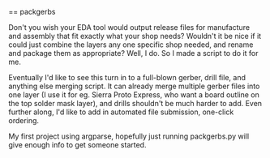 == packgerbs

Don't you wish your EDA tool would output release files for manufacture and assembly that fit exactly what your shop needs? Wouldn't it be nice if it could just combine the layers any one specific shop needed, and rename and package them as appropriate? Well, I do. So I made a script to do it for me.

Eventually I'd like to see this turn in to a full-blown gerber, drill file, and anything else merging script. It can already merge multiple gerber files into one layer (I use it for eg. Sierra Proto Express, who want a board outline on the top solder mask layer), and drills shouldn't be much harder to add. Even further along, I'd like to add in automated file submission, one-click ordering.

My first project using argparse, hopefully just running packgerbs.py will give enough info to get someone started.
